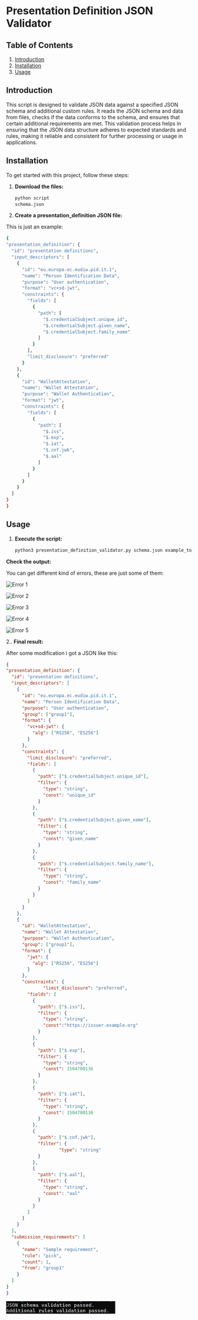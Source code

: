 # Presentation Definition JSON Validator

## Table of Contents

1. [Introduction](#introduction)
2. [Installation](#installation)
3. [Usage](#usage)

## Introduction


This script is designed to validate JSON data against a specified JSON schema and additional custom rules. It reads the JSON schema and data from files, checks if the data conforms to the schema, and ensures that certain additional requirements are met.
This validation process helps in ensuring that the JSON data structure adheres to expected standards and rules, making it reliable and consistent for further processing or usage in applications.

## Installation

To get started with this project, follow these steps:

1. **Download the files:**

   ```bash
   python script
   schema.json

2. **Create a presentation_definition JSON file:**

This is just an example:

  ```bash
{
  "presentation_definition": {
    "id": "presentation definitions",
    "input_descriptors": [
      {
        "id": "eu.europa.ec.eudiw.pid.it.1",
        "name": "Person Identification Data",
        "purpose": "User authentication",
        "format": "vc+sd-jwt",
        "constraints": {
          "fields": [
            {
              "path": [
                "$.credentialSubject.unique_id",
                "$.credentialSubject.given_name",
                "$.credentialSubject.family_name"
              ]
            }
          ],
          "limit_disclosure": "preferred"
        }
      },
      {
        "id": "WalletAttestation",
        "name": "Wallet Attestation",
        "purpose": "Wallet Authentication",
        "format": "jwt",
        "constraints": {
          "fields": [
            {
              "path": [
                "$.iss",
                "$.exp",
                "$.iat",
                "$.cnf.jwk",
                "$.aal"
              ]
            }
          ]
        }
      }
    ]
  }
}
```

## Usage

1. **Execute the script:**

   ```bash
   python3 presentation_definition_validator.py schema.json example_to_test.json

**Check the output:**

You can get different kind of errors, these are just some of them:

![Error 1](script/JSON_validator/err1.png)

![Error 2](script/JSON_validator/err2.png)

![Error 3](script/JSON_validator/err3.png)

![Error 4](script/JSON_validator/err4.png)

![Error 5](script/JSON_validator/err5.png)


2.. **Final result:**

After some modification i got a JSON like this:

  ```json
{
  "presentation_definition": {
    "id": "presentation definitions",
    "input_descriptors": [
      {
        "id": "eu.europa.ec.eudiw.pid.it.1",
        "name": "Person Identification Data",
        "purpose": "User authentication",
        "group": ["group1"],
        "format": {
          "vc+sd-jwt": {
            "alg": ["RS256", "ES256"]
          }
        },
        "constraints": {
          "limit_disclosure": "preferred",
          "fields": [
            {
              "path": ["$.credentialSubject.unique_id"],
              "filter": {
                "type": "string",
                "const": "unique_id"
              }
            },
            {
              "path": ["$.credentialSubject.given_name"],
              "filter": {
                "type": "string",
                "const": "given_name"
              }
            },
            {
              "path": ["$.credentialSubject.family_name"],
              "filter": {
                "type": "string",
                "const": "family_name"
              }
            }
          ]
        }
      },
      {
        "id": "WalletAttestation",
        "name": "Wallet Attestation",
        "purpose": "Wallet Authentication",
        "group": ["group1"],
        "format": {
          "jwt": {
            "alg": ["RS256", "ES256"]
          }
        },
        "constraints": {
                "limit_disclosure": "preferred",
          "fields": [
            {
              "path": ["$.iss"],
              "filter": {
                "type": "string",
                "const":"https://issuer.example.org"
              }
            },
            {
              "path": ["$.exp"],
              "filter": {
                "type": "string",
                "const": 1504700136
              }
            },
            {
              "path": ["$.iat"],
              "filter": {
                "type": "string",
                "const": 1504700136
              }
            },
            {
              "path": ["$.cnf.jwk"],
              "filter": {
                      "type": "string"
              }
            },
            {
              "path": ["$.aal"],
              "filter": {
                "type": "string",
                "const": "aal"
              }
            }
          ]
        }
      }
    ],
    "submission_requirements": [
      {
        "name": "Sample requirement",
        "rule": "pick",
        "count": 1,
        "from": "group1"
      }
    ]
  }
}
```

![Final](script/JSON_validator/end.png)



